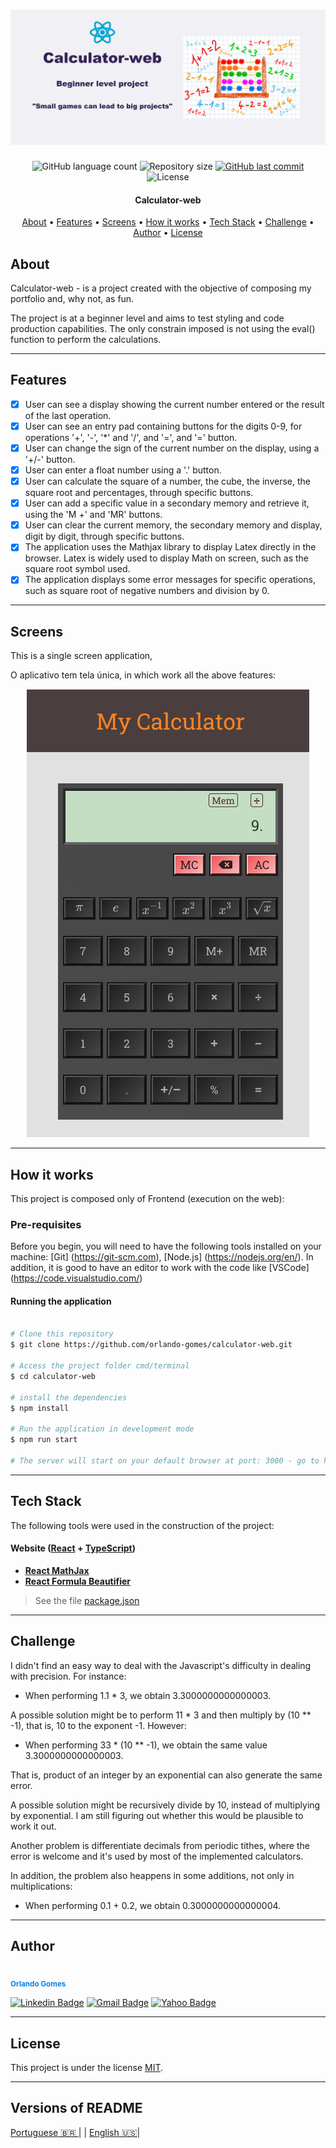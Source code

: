 <h1 align="center">
    <img alt="Calculator" title="#Calculator" src="./readmeassets/englishbanner.png" />
</h1>

<p align="center">
  <img alt="GitHub language count" src="https://img.shields.io/github/languages/count/orlando-gomes/calculator-web?color=%2304D361">

  <img alt="Repository size" src="https://img.shields.io/github/repo-size/orlando-gomes/calculator-web">

  <a href="https://github.com/orlando-gomes/calculator-web/commits/master">
    <img alt="GitHub last commit" src="https://img.shields.io/github/last-commit/orlando-gomes/calculator-web">
  </a>

   <img alt="License" src="https://img.shields.io/badge/license-MIT-brightgreen">
</p>

<h4 align="center">
	Calculator-web
</h4>

<p align="center">
 <a href="#about">About</a> •
 <a href="#features">Features</a> •
 <a href="#screens">Screens</a> •
 <a href="#how-it-works">How it works</a> •
 <a href="#tech-stack">Tech Stack</a> •
 <a href="#challenge">Challenge</a> •
 <a href="#author">Author</a> •
 <a href="#user-content-license">License</a>

</p>


## About

Calculator-web - is a project created with the objective of composing my portfolio and, why not, as fun.

The project is at a beginner level and aims to test styling and code production capabilities. The only constrain imposed is not using the eval() function to perform the calculations.

---

## Features

- [X] User can see a display showing the current number entered or the result of the last operation.
- [X] User can see an entry pad containing buttons for the digits 0-9, for operations '+', '-', '*' and '/', and '=', and '=' button.
- [X] User can change the sign of the current number on the display, using a '+/-' button.
- [X] User can enter a float number using a '.' button.
- [X] User can calculate the square of a number, the cube, the inverse, the square root and percentages, through specific buttons.
- [X] User can add a specific value in a secondary memory and retrieve it, using the 'M +' and 'MR' buttons.
- [X] User can clear the current memory, the secondary memory and display, digit by digit, through specific buttons.
- [X] The application uses the Mathjax library to display Latex directly in the browser. Latex is widely used to display Math on screen, such as the square root symbol used.
- [X] The application displays some error messages for specific operations, such as square root of negative numbers and division by 0.

---

## Screens

This is a single screen application,

O aplicativo tem tela única, in which work all the above features:
<p align="center">
  <img alt="Made by Orlando" src="./readmeassets/captura.png">
</p>

---

## How it works

This project is composed only of Frontend (execution on the web):

### Pre-requisites

Before you begin, you will need to have the following tools installed on your machine:
[Git] (https://git-scm.com), [Node.js] (https://nodejs.org/en/).
In addition, it is good to have an editor to work with the code like [VSCode] (https://code.visualstudio.com/)

#### Running the application

```bash

# Clone this repository
$ git clone https://github.com/orlando-gomes/calculator-web.git

# Access the project folder cmd/terminal
$ cd calculator-web

# install the dependencies
$ npm install

# Run the application in development mode
$ npm run start

# The server will start on your default browser at port: 3000 - go to http://localhost:3000

```

---

## Tech Stack

The following tools were used in the construction of the project:

#### **Website**  ([React](https://reactjs.org/)  +  [TypeScript](https://www.typescriptlang.org/))

-   **[React MathJax](https://github.com/wko27/react-mathjax)**
-   **[React Formula Beautifier](https://www.npmjs.com/package/react-formula-beautifier)**

> See the file [package.json](https://github.com/orlando-gomes/calculator-web/blob/master/package.json)

---

## Challenge

I didn't find an easy way to deal with the Javascript's difficulty in dealing with precision. For instance:
-  When performing 1.1 * 3, we obtain 3.3000000000000003.

A possible solution might be to perform 11 * 3 and then multiply by (10 ** -1), that is, 10 to the exponent -1. However:
- When performing 33 * (10 ** -1), we obtain the same value 3.3000000000000003.

That is, product of an integer by an exponential can also generate the same error.

A possible solution might be recursively divide by 10, instead of multiplying by exponential. I am still figuring out whether this would be plausible to work it out.

Another problem is differentiate decimals from periodic tithes, where the error is welcome and it's used by most of the implemented calculators.

In addition, the problem also heappens in some additions, not only in multiplications:
-  When performing 0.1 + 0.2, we obtain 0.3000000000000004.

---

## Author

 <img style="border-radius: 50%;" src="https://avatars2.githubusercontent.com/u/55079964?v=4" width="100px;" alt=""/>
 <br />
 <sub><b style="color: #0480ED;">Orlando Gomes</b></sub>
 <br />

[![Linkedin Badge](https://img.shields.io/badge/-Orlando-blue?style=flat-square&logo=Linkedin&logoColor=white&link=https://www.linkedin.com/in/orlando-gomes-da-costa-a65a5384/)](https://www.linkedin.com/in/orlando-gomes-da-costa-a65a5384/)
[![Gmail Badge](https://img.shields.io/badge/-orlandosjm@gmail.com-c14438?style=flat-square&logo=Gmail&logoColor=white&link=mailto:orlandosjm@gmail.com)](mailto:orlandosjm@gmail.com)
[![Yahoo Badge](https://img.shields.io/badge/-orlandosjm@yahoo.com.br-6001D2?style=flat-square&logo=Yahoo!&logoColor=white&link=mailto:orlandosjm@yahoo.com.br)](mailto:orlandosjm@yahoo.com.br)

---

## License

This project is under the license [MIT](./LICENSE).

---

##  Versions of README

[Portuguese 🇧🇷 ](./README.md)  | |  [English 🇺🇸](./README-en.md)|
